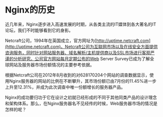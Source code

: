 # Nginx的历史

近几年来，Nginx逐步进入高速发展的时期，从各类主流的IT媒体到各大著名的IT论坛，我们不时能够看到它的身影。

Netcraft公司，1994年在英国成立，官方网址为[http://uptime.netcraft.com](http://uptime.netcraft.com)。Netcraft公司为互联网市场以及在线安全方面提供咨询服务，同时针对网站服务器、域名解析/主机提供商以及SSL市场进行客观严谨的分析研究。公司官方网站每月定期公布的Web Server Survey已成为了解全球网站及服务器市场份额情况的主要参考依据。

根据Netcraft公司在2012年8月收到的对628170204个网站的调查数据显示，使用Nginx服务器的网站的比例在不断攀升，其市场份额已由7月份的11.45%进一步上升至12.31%，并成为此次调查中唯一份额增长的服务器产品。

Nginx的成功要归功于它在设计之初就已经形成的不同于其他同类产品的设计理念和架构体系。那么，在Nginx服务器名不见经传的时候，Web服务器市场的情况是怎样的呢？
